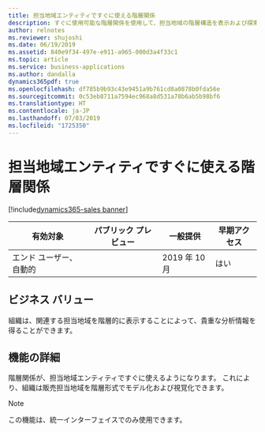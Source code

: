 ```yaml
---
title: 担当地域エンティティですぐに使える階層関係
description: すぐに使用可能な階層関係を使用して、担当地域の階層構造を表示および探索します。
author: relnotes
ms.reviewer: shujoshi
ms.date: 06/19/2019
ms.assetid: 840e9f34-497e-e911-a965-000d3a4f33c1
ms.topic: article
ms.service: business-applications
ms.author: dandalla
dynamics365pdf: true
ms.openlocfilehash: df785b9b93c43e9451a9b761cd8a0878b0fda56e
ms.sourcegitcommit: 0c53eb8711a7594ec968a8d531a78b6ab5b98bf6
ms.translationtype: HT
ms.contentlocale: ja-JP
ms.lasthandoff: 07/03/2019
ms.locfileid: "1725350"
---
```

# <a name="out-of-the-box-hierarchical-relationship-on-the-territory-entity"></a>担当地域エンティティですぐに使える階層関係
[!include[dynamics365-sales banner](../includes/dynamics365-sales.md)]

| 有効対象    |  パブリック プレビュー | 一般提供 | 早期アクセス |
| ---------- | ---------- |---------- |---------- |
|エンド ユーザー、自動的|| 2019 年 10 月|はい |


## <a name="business-value"></a>ビジネス バリュー
<!-- bv start -->
組織は、関連する担当地域を階層的に表示することによって、貴重な分析情報を得ることができます。
<!-- bv end -->



## <a name="feature-details"></a>機能の詳細
<!--feature detail start -->
階層関係が、担当地域エンティティですぐに使えるようになります。 これにより、組織は販売担当地域を階層形式でモデル化および視覚化できます。
<!--feature detail end -->


> [!NOTE]
> この機能は、統一インターフェイスでのみ使用できます。







